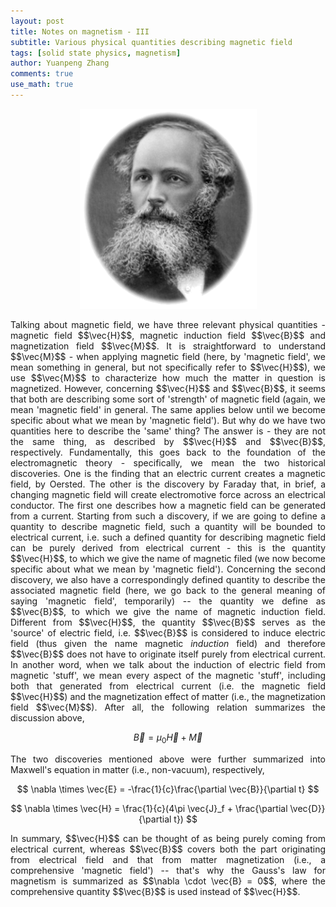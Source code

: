 ```yaml
---
layout: post
title: Notes on magnetism - III
subtitle: Various physical quantities describing magnetic field
tags: [solid state physics, magnetism]
author: Yuanpeng Zhang
comments: true
use_math: true
---
```


<p align='center'>
<img src="/assets/img/posts/maxwell.png"
   style="border:none;"
   alt="maxwell"
   title="maxwell" />
<br />
</p>

<p style='text-align: justify'>
Talking about magnetic field, we have three relevant physical quantities - magnetic field $$\vec{H}$$, magnetic induction field $$\vec{B}$$ and magnetization field $$\vec{M}$$. It is straightforward to understand $$\vec{M}$$ - when applying magnetic field (here, by 'magnetic field', we mean something in general, but not specifically refer to $$\vec{H}$$), we use $$\vec{M}$$ to characterize how much the matter in question is magnetized. However, concerning $$\vec{H}$$ and $$\vec{B}$$, it seems that both are describing some sort of 'strength' of magnetic field (again, we mean 'magnetic field' in general. The same applies below until we become specific about what we mean by 'magnetic field'). But why do we have two quantities here to describe the 'same' thing? The answer is - they are not the same thing, as described by $$\vec{H}$$ and $$\vec{B}$$, respectively. Fundamentally, this goes back to the foundation of the electromagnetic theory - specifically, we mean the two historical discoveries. One is the finding that an electric current creates a magnetic field, by Oersted. The other is the discovery by Faraday that, in brief, a changing magnetic field will create electromotive force across an electrical conductor. The first one describes how a magnetic field can be generated from a current. Starting from such a discovery, if we are going to define a quantity to describe magnetic field, such a quantity will be bounded to electrical current, i.e. such a defined quantity for describing magnetic field can be purely derived from electrical current - this is the quantity $$\vec{H}$$, to which we give the name of magnetic filed (we now become specific about what we mean by 'magnetic field'). Concerning the second discovery, we also have a correspondingly defined quantity to describe the associated magnetic field (here, we go back to the general meaning of saying 'magnetic field', temporarily) -- the quantity we define as $$\vec{B}$$, to which we give the name of magnetic induction field. Different from $$\vec{H}$$, the quantity $$\vec{B}$$ serves as the 'source' of electric field, i.e. $$\vec{B}$$ is considered to induce electric field (thus given the name magnetic <i>induction</i> field) and therefore $$\vec{B}$$ does not have to originate itself purely from electrical current. In another word, when we talk about the induction of electric field from magnetic 'stuff', we mean every aspect of the magnetic 'stuff', including both that generated from electrical current (i.e. the magnetic field $$\vec{H}$$) and the magnetization effect of matter (i.e., the magnetization field $$\vec{M}$$). After all, the following relation summarizes the discussion above,
</p>

$$
\vec{B} = \mu_0\vec{H} + \vec{M}
$$

<p style='text-align: justify'>
The two discoveries mentioned above were further summarized into Maxwell's equation in matter (i.e., non-vacuum), respectively,
</p>

$$
\nabla \times \vec{E} = -\frac{1}{c}\frac{\partial \vec{B}}{\partial t}
$$

$$
\nabla \times \vec{H} = \frac{1}{c}(4\pi \vec{J}_f + \frac{\partial \vec{D}}{\partial t})
$$

<p style='text-align: justify'>
In summary, $$\vec{H}$$ can be thought of as being purely coming from electrical current, whereas $$\vec{B}$$ covers both the part originating from electrical field and that from matter magnetization (i.e., a comprehensive 'magnetic field') -- that's why the Gauss's law for magnetism is summarized as $$\nabla \cdot \vec{B} = 0$$, where the comprehensive quantity $$\vec{B}$$ is used instead of $$\vec{H}$$.
</p>

